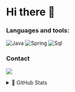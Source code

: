 # Hi there 👋

### Languages and tools:
![Java](https://img.shields.io/badge/-Java-3C3F41?style=for-the-badge&logo=Java&logoColor=E01E21)
![Spring](https://img.shields.io/badge/-Spring-3C3F41?style=for-the-badge&logo=Spring&logoColor=68BD45)
![Sql](https://img.shields.io/badge/-SQL-3C3F41?style=for-the-badge&logo=postgresql&logoColor=336791)

### Contact
[telegram_link]: https://t.me/halp3ars
<a  href="https://t.me/R1con" ><img src="https://img.shields.io/badge/Telegram-2CA5E0?style=for-the-badge&logo=telegram&logoColor=white" /> </a>

<details>
  <summary> 🥇 GitHub Stats</summary>

![GitHub stats](https://github-readme-stats.vercel.app/api?username=R1con&show_icons=true&theme=dracula)

</details>